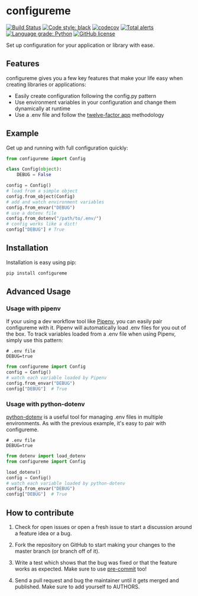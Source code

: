 # configureme

[![Build Status](https://travis-ci.org/bradleygolden/configureme.svg?branch=master)](https://travis-ci.org/bradleygolden/configureme)
[![Code style: black](https://img.shields.io/badge/code%20style-black-000000.svg)](https://github.com/ambv/black)
[![codecov](https://codecov.io/gh/bradleygolden/configureme/branch/master/graph/badge.svg)](https://codecov.io/gh/bradleygolden/configureme)
[![Total alerts](https://img.shields.io/lgtm/alerts/g/bradleygolden/configureme.svg?logo=lgtm&logoWidth=18)](https://lgtm.com/projects/g/bradleygolden/configureme/alerts/)
[![Language grade: Python](https://img.shields.io/lgtm/grade/python/g/bradleygolden/configureme.svg?logo=lgtm&logoWidth=18)](https://lgtm.com/projects/g/bradleygolden/configureme/context:python)
[![GitHub license](https://img.shields.io/github/license/bradleygolden/configureme.svg)](https://github.com/bradleygolden/configureme/blob/master/LICENSE)

Set up configuration for your application or library with ease.

## Features

configureme gives you a few key features that make your life easy when creating libraries or applications:

- Easily create configuration following the config.py pattern
- Use environment variables in your configuration and change them dynamically at runtime
- Use a .env file and follow the [twelve-factor app](https://12factor.net/) methodology

## Example

Get up and running with full configuration quickly:

```python
from configureme import Config

class Config(object):
    DEBUG = False

config = Config()
# load from a simple object
config.from_object(Config)
# add and watch environment variables
config.from_envar("DEBUG")
# use a dotenv file
config.from_dotenv("/path/to/.env/")
# config works like a dict!
config["DEBUG"] # True
```

## Installation

Installation is easy using pip:

```bash
pip install configureme
```

## Advanced Usage

### Usage with pipenv

If your using a dev workflow tool like [Pipenv](https://pipenv.readthedocs.io/en/latest/), you can easily pair configureme with it. Pipenv will automatically load .env files for you out of the box. To track variables loaded from a .env file when using Pipenv, simply use this pattern:

```.env
# .env file
DEBUG=true
```

```python
from configureme import Config
config = Config()
# watch each variable loaded by Pipenv
config.from_envar("DEBUG")
config["DEBUG"]  # True
```

### Usage with python-dotenv

[python-dotenv](https://github.com/theskumar/python-dotenv) is a useful tool for managing .env files in multiple environments. As with the previous example, it's easy to pair with configureme.

```.env
# .env file
DEBUG=true
```

```python
from dotenv import load_dotenv
from configureme import Config

load_dotenv()
config = Config()
# watch each variable loaded by python-dotenv
config.from_envar("DEBUG")
config["DEBUG"]  # True
```

## How to contribute

1. Check for open issues or open a fresh issue to start a discussion around a feature idea or a bug.

2. Fork the repository on GitHub to start making your changes to the master branch (or branch off of it).

3. Write a test which shows that the bug was fixed or that the feature works as expected. Make sure to use [pre-commit](https://pre-commit.com/) too!

4. Send a pull request and bug the maintainer until it gets merged and published. Make sure to add yourself to AUTHORS.
